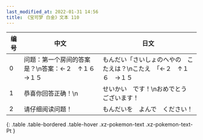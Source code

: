 ```yaml
---
last_modified_at: 2022-01-31 14:56
title: 《宝可梦 白金》文本 110
---
```

| 编号 | 中文 | 日文 |
| ---- | ---- | ---- |
| 0 | 问题：第一个房间的答案是？\n答案：←２　↑１６　→１５ | もんだい「さいしょのへやの　こたえは？\nこたえ　「←２　↑１６　→１５ |
| 1 | 恭喜你回答正确！\n | せいかい　です！\nおめでとう　ございます！ |
| 2 | 请仔细阅读问题！ | もんだいを　よんで　ください！ |
{: .table .table-bordered .table-hover .xz-pokemon-text .xz-pokemon-text-Pt }